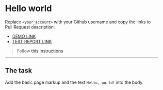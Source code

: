 # Hello world
Replace `<your_account>` with your Github username and copy the links to Pull Request description:
- [DEMO LINK](https://Justfun1517.github.io/layout_hello-world/)
- [TEST REPORT LINK](https://Justfun1517.github.io/layout_hello-world/report/html_report/)

> Follow [this instructions](https://mate-academy.github.io/layout_task-guideline/#how-to-solve-the-layout-tasks-on-github)
___

## The task 
Add the basic page markup and the text `Hello, world!` into the body.
